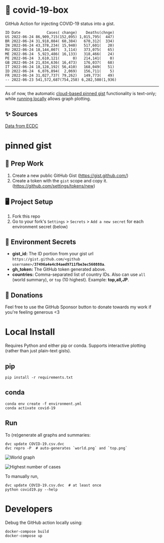 # 🏥 covid-19-box

GitHub Action for injecting COVID-19 status into a gist.

```
ID Date            Cases( change)    Deaths(chnge)
US 2022-06-24 86,909,715(152,095) 1,015,795(  447)
BR 2022-06-24 31,918,084( 60,384)   670,312(  334)
IN 2022-06-24 43,378,234( 15,940)   517,601(   20)
RU 2022-06-24 18,144,007(  3,114)   373,075(   65)
ME 2022-06-24  5,923,486( 16,133)   318,466(   24)
PE 2022-06-24  3,610,121(      0)   214,141(    0)
GB 2022-06-24 21,834,636( 16,473)   176,037(   68)
IT 2022-06-24 18,128,192( 56,410)   168,049(   51)
ID 2022-06-24  6,076,894(  2,069)   156,711(    5)
FR 2022-06-24 31,027,737( 79,262)   149,773(   49)
-- 2022-06-23 541,572,687(754,258) 6,282,508(1,936)
```

---

As of now, the automatic [cloud-based pinned gist](#pinned-gist) functionality is text-only;
while [running locally](#local-install) allows graph plotting.

## ✨ Sources

[Data from ECDC](https://www.ecdc.europa.eu/en/publications-data/download-todays-data-geographic-distribution-covid-19-cases-worldwide)

# pinned gist

## 🎒 Prep Work
1. Create a new public GitHub Gist (https://gist.github.com/)
1. Create a token with the `gist` scope and copy it. (https://github.com/settings/tokens/new)

## 🖥 Project Setup
1. Fork this repo
1. Go to your fork's `Settings` > `Secrets` > `Add a new secret` for each environment secret (below)

## 🤫 Environment Secrets
- **gist_id:** The ID portion from your gist url `https://gist.github.com/<github username>/`**`37496a4e4c84aed9711fbe3ec560888a`**.
- **gh_token:** The GitHub token generated above.
- **countries:** Comma-separated list of country IDs. Also can use `all` (world summary), or `top` (10 highest). Example: **top,all,JP**.

## 💸 Donations

Feel free to use the GitHub Sponsor button to donate towards my work if you're feeling generous <3

# Local Install

Requires Python and either pip or conda. Supports interactive plotting (rather than just plain-text gists).

## pip

```
pip install -r requirements.txt
```

## conda

```
conda env create -f environment.yml
conda activate covid-19
```

## Run

To (re)generate all graphs and summaries:

```
dvc update COVID-19.csv.dvc
dvc repro -P  # auto-generates `world.png` and `top.png`
```

![World graph](world.png)

![Highest number of cases](top.png)

To manually run,

```
dvc update COVID-19.csv.dvc  # at least once
python covid19.py --help
```

# Developers

Debug the GitHub action locally using:

```
docker-compose build
docker-compose up
```
